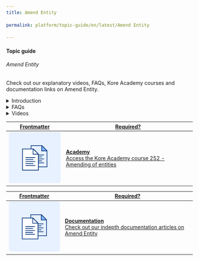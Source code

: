 ```yaml
---
title: Amend Entity

permalink: platform/topic-guide/en/latest/Amend Entity

---
```

#### Topic guide
###### Amend Entity

  Check out our explanatory videos, FAQs, Kore Academy courses and documentation links on Amend Entity.

<details class="introduction-video">
  <summary>Introduction
  </summary>
  
   [![Introduction to Amend Entity](https://i.vimeocdn.com/video/873029368-78a366b9407757e066a37718d766be53d3cb90d7f27708590ca16a1400e95b89-d?mw=1300&mh=975&q=70)](https://drive.google.com/file/d/16iwJN53KlFx6NKHRGnD9q9XpaTLs7Eg-/preview)

  ##### Introduction to Amend Entity
  Watch this short video on how to amend entities

</details>

<details>
  <summary>FAQs
  </summary>

  <a class="doc-link" target="_blank" href="https://developer.kore.ai/docs/bots/bot-intelligence/interruption-handling-context-switching-intents/">
 
  What are interruptions and how to manage them?

</a>

<a class="doc-link" target="_blank" href="https://developer.kore.ai/docs/bots/bot-intelligence/default-dialog/#Standard_Responses">
 
  How to customize Standard Responses?

</a>


<a class="doc-link" target="_blank" href="https://developer.kore.ai/docs/bots/bot-builder-tool/dialog-task/prompt-editor/">
 
  How to use prompt editor?

</a>

</details>

<details >
  <summary>Videos
  </summary>

   <details-video>
   
   [![Introduction to Amend Entity](https://i.vimeocdn.com/video/873029368-78a366b9407757e066a37718d766be53d3cb90d7f27708590ca16a1400e95b89-d?mw=1300&mh=975&q=70)](https://drive.google.com/file/d/16iwJN53KlFx6NKHRGnD9q9XpaTLs7Eg-/preview)

  ##### Introduction to Amend Entity
 Watch this short video on how to amend entities
   </details-video>

  
</details>

<a class="doc-link" target="_blank" href="https://academy.kore.ai/Public/?li=6EhKJWdAKi0K5buZqq3fow%3d%3d">
 

| Frontmatter | Required? |
|-------------|-------------|
| ![alt text](images/docIcon.svg "Title") | **Academy**  <br /> Access the Kore Academy course 252 - Amending of entities | 


</a>


<a class="doc-link" target="_blank" href="https://developer.kore.ai/docs/bots/bot-intelligence/amend-entity/">
 

| Frontmatter | Required? |
|-------------|-------------|
| ![alt text](images/docIcon.svg "Title") | **Documentation**  <br /> Check out our indepth documentation articles on Amend Entity | 


</a>
